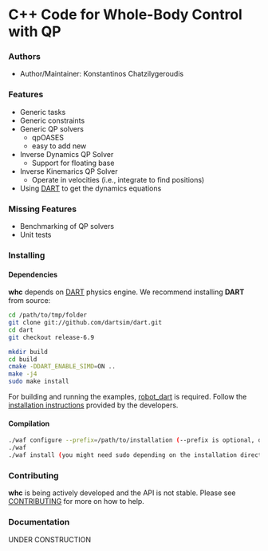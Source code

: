 # C++ Code for Whole-Body Control with QP

### Authors

- Author/Maintainer: Konstantinos Chatzilygeroudis

### Features

- Generic tasks
- Generic constraints
- Generic QP solvers
    - qpOASES
    - easy to add new
- Inverse Dynamics QP Solver
    - Support for floating base
- Inverse Kinemarics QP Solver
    - Operate in velocities (i.e., integrate to find positions)
- Using [DART](http://dartsim.github.io/) to get the dynamics equations


### Missing Features

- Benchmarking of QP solvers
- Unit tests

### Installing

#### Dependencies

**whc** depends on [DART](http://dartsim.github.io/) physics engine. We recommend installing **DART** from source:

```sh
cd /path/to/tmp/folder
git clone git://github.com/dartsim/dart.git
cd dart
git checkout release-6.9

mkdir build
cd build
cmake -DDART_ENABLE_SIMD=ON ..
make -j4
sudo make install
```

For building and running the examples, [robot_dart](https://github.com/resibots/robot_dart) is required. Follow the [installation instructions](https://github.com/resibots/robot_dart/blob/master/docs/installation.md) provided by the developers.

#### Compilation

```sh
./waf configure --prefix=/path/to/installation (--prefix is optional, default is /usr/local)
./waf
./waf install (you might need sudo depending on the installation directory)
```

### Contributing

**whc** is being actively developed and the API is not stable. Please see [CONTRIBUTING](CONTRIBUTING.md) for more on how to help.

### Documentation

UNDER CONSTRUCTION
